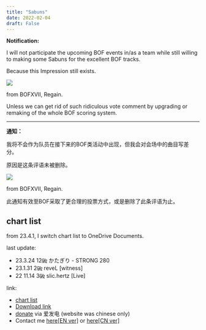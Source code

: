 ```yaml
---
title: "Sabuns"
date: 2022-02-04
draft: False
---
```


<!--more-->

**Notification:**

I will not participate the upcoming BOF events in/as a team while still willing to making some Sabuns for the excellent BOF tracks.

Because this Impression still exists.

![](https://s3.bmp.ovh/imgs/2022/02/582d99db6412fb63.png)

from BOFXVII, Regain.

Unless we can get rid of such ridiculous vote comment by upgrading or remaking of the whole BOF scoring system.

---

**通知：**

我将不会作为队员在接下来的BOF类活动中出现，但我会对会场中的曲目写差分。

原因是这条评语未被删除。

![](https://s3.bmp.ovh/imgs/2022/02/582d99db6412fb63.png)

from BOFXVII, Regain.

此通知有效至BOF采取了更合理的投票方式，或是删除了此条评语为止。


## chart list

from 23.4.1, I switch chart list to OneDrive Documents.

last update:
- 23.3.24 12㎓ かたぎり - STRONG 280
- 23.1.31 2㎓ reveL [witness]
- 22 11.14 3㎓ slic.hertz [Live]

link:
- [chart list](https://1drv.ms/x/s!AtWwFFP6WrppltpqFHQ3s_5iuojGbg?e=eBihM3)
- [Download link](https://1drv.ms/u/s!AtWwFFP6WrppkIsURS6a5_I8jWkeeg)
- [donate](https://afdian.net/@Scely) via 爱发电 (website was chinese only)
- Contact me [here[EN ver]](https://scelym.github.io/post/me/#how-to-find-me) or [here[CN ver]](https://scelym.github.io/post/me-cn/#%E8%81%94%E7%B3%BB%E6%96%B9%E5%BC%8F)